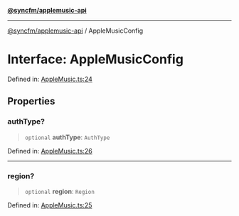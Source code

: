 [**@syncfm/applemusic-api**](../README.md)

***

[@syncfm/applemusic-api](../globals.md) / AppleMusicConfig

# Interface: AppleMusicConfig

Defined in: [AppleMusic.ts:24](https://github.com/sync-fm/applemusic-api/blob/9ff258d5e3837a0cb0f9914911c5614d92f344ed/src/AppleMusic.ts#L24)

## Properties

### authType?

> `optional` **authType**: `AuthType`

Defined in: [AppleMusic.ts:26](https://github.com/sync-fm/applemusic-api/blob/9ff258d5e3837a0cb0f9914911c5614d92f344ed/src/AppleMusic.ts#L26)

***

### region?

> `optional` **region**: `Region`

Defined in: [AppleMusic.ts:25](https://github.com/sync-fm/applemusic-api/blob/9ff258d5e3837a0cb0f9914911c5614d92f344ed/src/AppleMusic.ts#L25)

